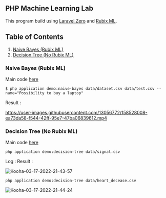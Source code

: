PHP Machine Learning Lab
-

This program build using [Laravel Zero](https://laravel-zero.com/) and [Rubix ML](https://rubixml.com/).

## Table of Contents
1. [Naive Bayes (Rubix ML)](#naive-bayes-rubix-ml)
2. [Decision Tree (No Rubix ML)](#decision-tree-no-rubix-ml)

### Naive Bayes (Rubix ML)
Main code [here](https://github.com/muhajirinlpu/php-ml-labs/blob/main/app/Commands/NaiveBayesCommand.php)
```shell
$ php application demo:naive-bayes data/dataset.csv data/test.csv --name="Possibility to buy a laptop"
```
Result :

https://user-images.githubusercontent.com/13056772/158528008-ea73da58-f544-42ff-95e7-47ba06839612.mp4


### Decision Tree (No Rubix ML)
Main code [here](https://github.com/muhajirinlpu/php-ml-labs/blob/main/app/Commands/DecisionTreeCommand.php)
```shell
php application demo:decision-tree data/signal.csv
```
Log : 
Result : 

![Kooha-03-17-2022-21-43-57](https://user-images.githubusercontent.com/13056772/158830083-0e6999ea-f166-4a1a-88de-325624c9561a.gif)


```shell
php application demo:decision-tree data/heart_decease.csv
```
![Kooha-03-17-2022-21-44-24](https://user-images.githubusercontent.com/13056772/158830692-9eb6cff9-aeb8-461b-a867-da29d7f054bd.gif)
